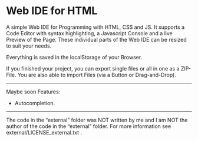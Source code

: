 # Web IDE for HTML
A simple Web IDE for Programming with HTML, CSS and JS. It supports a Code Editor with syntax highlighting, a Javascript Console and a live Preview of the Page. These individual parts of the Web IDE can be resized to suit your needs.

Everything is saved in the localStorage of your Browser.

If you finished your project, you can export single files or all in one as a ZIP-File. You are also able to import Files (via a Button or Drag-and-Drop).

---------------

Maybe soon Features:
- Autocompletion.

---------------

The code in the “external” folder was NOT written by me and I am NOT the author of the code in the “external” folder. For more information see external/LICENSE_external.txt .
